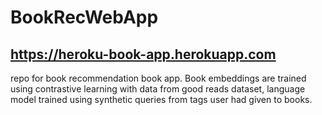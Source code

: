 # BookRecWebApp
## https://heroku-book-app.herokuapp.com
repo for book recommendation book app. Book embeddings are trained using contrastive learning with data from good reads dataset, language model trained using synthetic queries from tags user had given to books.


